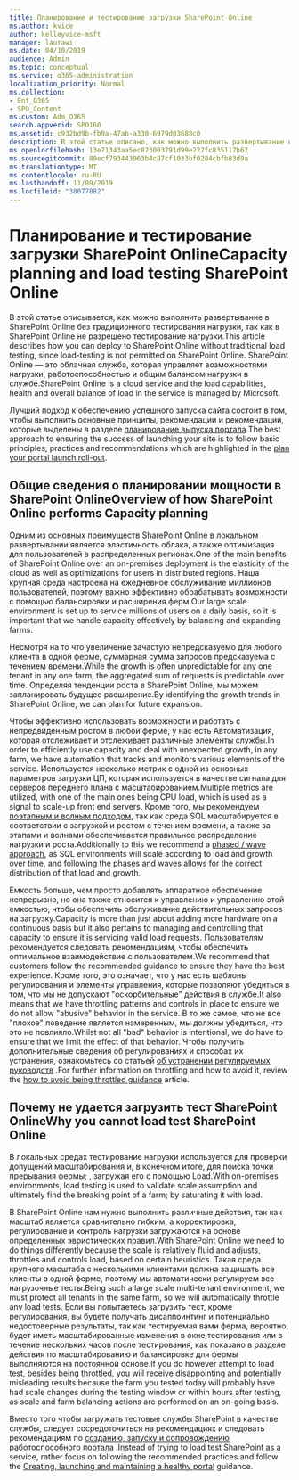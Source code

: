 ```yaml
---
title: Планирование и тестирование загрузки SharePoint Online
ms.author: kvice
author: kelleyvice-msft
manager: laurawi
ms.date: 04/10/2019
audience: Admin
ms.topic: conceptual
ms.service: o365-administration
localization_priority: Normal
ms.collection:
- Ent_O365
- SPO_Content
ms.custom: Adm_O365
search.appverid: SPO160
ms.assetid: c932bd9b-fb9a-47ab-a330-6979d03688c0
description: В этой статье описано, как можно выполнить развертывание в SharePoint Online без проведения традиционных нагрузочного тестирования, так как оно не разрешено.
ms.openlocfilehash: 13e71343aa5ec823003791d99e227fc835117b62
ms.sourcegitcommit: 89ecf793443963b4c87cf1033bf0284cbfb83d9a
ms.translationtype: MT
ms.contentlocale: ru-RU
ms.lasthandoff: 11/09/2019
ms.locfileid: "38077882"
---
```

# <a name="capacity-planning-and-load-testing-sharepoint-online"></a><span data-ttu-id="4f517-103">Планирование и тестирование загрузки SharePoint Online</span><span class="sxs-lookup"><span data-stu-id="4f517-103">Capacity planning and load testing SharePoint Online</span></span>
<span data-ttu-id="4f517-104">В этой статье описывается, как можно выполнить развертывание в SharePoint Online без традиционного тестирования нагрузки, так как в SharePoint Online не разрешено тестирование нагрузки.</span><span class="sxs-lookup"><span data-stu-id="4f517-104">This article describes how you can deploy to SharePoint Online without traditional load testing, since load-testing is not permitted on SharePoint Online.</span></span> <span data-ttu-id="4f517-105">SharePoint Online — это облачная служба, которая управляет возможностями нагрузки, работоспособностью и общим балансом нагрузки в службе.</span><span class="sxs-lookup"><span data-stu-id="4f517-105">SharePoint Online is a cloud service and the load capabilities, health and overall balance of load in the service is managed by Microsoft.</span></span>
  
<span data-ttu-id="4f517-106">Лучший подход к обеспечению успешного запуска сайта состоит в том, чтобы выполнить основные принципы, рекомендации и рекомендации, которые выделены в разделе [планирование выпуска портала](https://docs.microsoft.com/office365/enterprise/planportallaunchroll-out).</span><span class="sxs-lookup"><span data-stu-id="4f517-106">The best approach to ensuring the success of launching your site is to follow basic principles, practices and recommendations which are highlighted in the [plan your portal launch roll-out](https://docs.microsoft.com/office365/enterprise/planportallaunchroll-out).</span></span>

## <a name="overview-of-how-sharepoint-online-performs-capacity-planning"></a><span data-ttu-id="4f517-107">Общие сведения о планировании мощности в SharePoint Online</span><span class="sxs-lookup"><span data-stu-id="4f517-107">Overview of how SharePoint Online performs Capacity planning</span></span> 
<span data-ttu-id="4f517-108">Одним из основных преимуществ SharePoint Online в локальном развертывании является эластичность облака, а также оптимизация для пользователей в распределенных регионах.</span><span class="sxs-lookup"><span data-stu-id="4f517-108">One of the main benefits of SharePoint Online over an on-premises deployment is the elasticity of the cloud as well as optimizations for users in distributed regions.</span></span> <span data-ttu-id="4f517-109">Наша крупная среда настроена на ежедневное обслуживание миллионов пользователей, поэтому важно эффективно обрабатывать возможности с помощью балансировки и расширения ферм.</span><span class="sxs-lookup"><span data-stu-id="4f517-109">Our large scale environment is set up to service millions of users on a daily basis, so it is important that we handle capacity effectively by balancing and expanding farms.</span></span>
  
<span data-ttu-id="4f517-110">Несмотря на то что увеличение зачастую непредсказуемо для любого клиента в одной ферме, суммарная сумма запросов предсказуема с течением времени.</span><span class="sxs-lookup"><span data-stu-id="4f517-110">While the growth is often unpredictable for any one tenant in any one farm, the aggregated sum of requests is predictable over time.</span></span> <span data-ttu-id="4f517-111">Определяя тенденции роста в SharePoint Online, мы можем запланировать будущее расширение.</span><span class="sxs-lookup"><span data-stu-id="4f517-111">By identifying the growth trends in SharePoint Online, we can plan for future expansion.</span></span>
  
<span data-ttu-id="4f517-112">Чтобы эффективно использовать возможности и работать с непредвиденным ростом в любой ферме, у нас есть Автоматизация, которая отслеживает и отслеживает различные элементы службы.</span><span class="sxs-lookup"><span data-stu-id="4f517-112">In order to efficiently use capacity and deal with unexpected growth, in any farm, we have automation that tracks and monitors various elements of the service.</span></span> <span data-ttu-id="4f517-113">Используется несколько метрик с одной из основных параметров загрузки ЦП, которая используется в качестве сигнала для серверов переднего плана с масштабированием.</span><span class="sxs-lookup"><span data-stu-id="4f517-113">Multiple metrics are utilized, with one of the main ones being CPU load, which is used as a signal to scale-up front end servers.</span></span> <span data-ttu-id="4f517-114">Кроме того, мы рекомендуем [поэтапным и волным подходом](https://docs.microsoft.com/office365/enterprise/planportallaunchroll-out), так как среда SQL масштабируется в соответствии с загрузкой и ростом с течением времени, а также за этапами и волнами обеспечивается правильное распределение нагрузки и роста.</span><span class="sxs-lookup"><span data-stu-id="4f517-114">Additionally to this we recommend a [phased / wave approach](https://docs.microsoft.com/office365/enterprise/planportallaunchroll-out), as SQL environments will scale according to load and growth over time, and following the phases and waves allows for the correct distribution of that load and growth.</span></span> 

<span data-ttu-id="4f517-115">Емкость больше, чем просто добавлять аппаратное обеспечение непрерывно, но она также относится к управлению и управлению этой емкостью, чтобы обеспечить обслуживание действительных запросов на загрузку.</span><span class="sxs-lookup"><span data-stu-id="4f517-115">Capacity is more than just about adding more hardware on a continuous basis but it also pertains to managing and controlling that capacity to ensure it is servicing valid load requests.</span></span> <span data-ttu-id="4f517-116">Пользователям рекомендуется следовать рекомендациям, чтобы обеспечить оптимальное взаимодействие с пользователем.</span><span class="sxs-lookup"><span data-stu-id="4f517-116">We recommend that customers follow the recommended guidance to ensure they have the best experience.</span></span> <span data-ttu-id="4f517-117">Кроме того, это означает, что у нас есть шаблоны регулирования и элементы управления, которые позволяют убедиться в том, что мы не допускают "оскорбительные" действия в службе.</span><span class="sxs-lookup"><span data-stu-id="4f517-117">It also means that we have throttling patterns and controls in place to ensure we do not allow "abusive" behavior in the service.</span></span> <span data-ttu-id="4f517-118">В то же самое, что не все "плохое" поведение является намеренным, мы должны убедиться, что это не повлияло.</span><span class="sxs-lookup"><span data-stu-id="4f517-118">Whilst not all "bad" behavior is intentional, we do have to ensure that we limit the effect of that behavior.</span></span> <span data-ttu-id="4f517-119">Чтобы получить дополнительные сведения об регулированиях и способах их устранения, ознакомьтесь со статьей [об устранении регулируемых руководств](https://docs.microsoft.com/sharepoint/dev/general-development/how-to-avoid-getting-throttled-or-blocked-in-sharepoint-online) .</span><span class="sxs-lookup"><span data-stu-id="4f517-119">For further information on throttling and how to avoid it, review the [how to avoid being throttled guidance](https://docs.microsoft.com/sharepoint/dev/general-development/how-to-avoid-getting-throttled-or-blocked-in-sharepoint-online) article.</span></span>

## <a name="why-you-cannot-load-test-sharepoint-online"></a><span data-ttu-id="4f517-120">Почему не удается загрузить тест SharePoint Online</span><span class="sxs-lookup"><span data-stu-id="4f517-120">Why you cannot load test SharePoint Online</span></span>
<span data-ttu-id="4f517-121">В локальных средах тестирование нагрузки используется для проверки допущений масштабирования и, в конечном итоге, для поиска точки прерывания фермы; , загружая его с помощью Load.</span><span class="sxs-lookup"><span data-stu-id="4f517-121">With on-premises environments, load testing is used to validate scale assumption and ultimately find the breaking point of a farm; by saturating it with load.</span></span> 

<span data-ttu-id="4f517-122">В SharePoint Online нам нужно выполнить различные действия, так как масштаб является сравнительно гибким, а корректировка, регулирование и контроль нагрузки загружаются на основе определенных эвристических правил.</span><span class="sxs-lookup"><span data-stu-id="4f517-122">With SharePoint Online we need to do things differently because the scale is relatively fluid and adjusts, throttles and controls load, based on certain heuristics.</span></span> <span data-ttu-id="4f517-123">Такая среда крупного масштаба с несколькими клиентами должна защищать все клиенты в одной ферме, поэтому мы автоматически регулируем все нагрузочные тесты.</span><span class="sxs-lookup"><span data-stu-id="4f517-123">Being such a large scale multi-tenant environment, we must protect all tenants in the same farm, so we will automatically throttle any load tests.</span></span> <span data-ttu-id="4f517-124">Если вы попытаетесь загрузить тест, кроме регулирования, вы будете получать дисаппоинтинг и потенциально недостоверные результаты, так как тестируемая вами ферма, вероятно, будет иметь масштабированные изменения в окне тестирования или в течение нескольких часов после тестирования, как показано в разделе действия по масштабированию и балансировке для фермы выполняются на постоянной основе.</span><span class="sxs-lookup"><span data-stu-id="4f517-124">If you do however attempt to load test, besides being throttled, you will receive disappointing and potentially misleading results because the farm you tested today will probably have had scale changes during the testing window or within hours after testing, as scale and farm balancing actions are performed on an on-going basis.</span></span>

<span data-ttu-id="4f517-125">Вместо того чтобы загружать тестовые службы SharePoint в качестве службы, следует сосредоточиться на рекомендациях и следовать рекомендациям по [созданию, запуску и сопровождению работоспособного портала](https://go.microsoft.com/fwlink/?linkid=2105838) .</span><span class="sxs-lookup"><span data-stu-id="4f517-125">Instead of trying to load test SharePoint as a service, rather focus on following the recommended practices and follow the [Creating, launching and maintaining a healthy portal](https://go.microsoft.com/fwlink/?linkid=2105838) guidance.</span></span>
